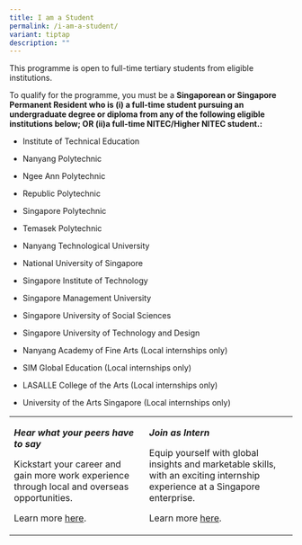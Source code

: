```yaml
---
title: I am a Student
permalink: /i-am-a-student/
variant: tiptap
description: ""
---
```

<p>This programme is open to full-time tertiary students from eligible institutions.</p>
<p></p>
<p>To qualify for the programme, you must be a <strong>Singaporean or Singapore Permanent Resident who is (i) a full-time student pursuing an undergraduate degree or diploma from any of the following eligible institutions below; OR (ii)a full-time NITEC/Higher NITEC student.:</strong>
</p>
<ul data-tight="true" class="tight">
<li>
<p>Institute of Technical Education</p>
</li>
<li>
<p>Nanyang Polytechnic</p>
</li>
<li>
<p>Ngee Ann Polytechnic</p>
</li>
<li>
<p>Republic Polytechnic</p>
</li>
<li>
<p>Singapore Polytechnic</p>
</li>
<li>
<p>Temasek Polytechnic</p>
</li>
<li>
<p>Nanyang Technological University</p>
</li>
<li>
<p>National University of Singapore</p>
</li>
<li>
<p>Singapore Institute of Technology</p>
</li>
<li>
<p>Singapore Management University</p>
</li>
<li>
<p>Singapore University of Social Sciences</p>
</li>
<li>
<p>Singapore University of Technology and Design</p>
</li>
<li>
<p>Nanyang Academy of Fine Arts (Local internships only)</p>
</li>
<li>
<p>SIM Global Education (Local internships only)</p>
</li>
<li>
<p>LASALLE College of the Arts (Local internships only)</p>
</li>
<li>
<p>University of the Arts Singapore (Local internships only)</p>
</li>
</ul>
<table style="minWidth: 50px">
<colgroup>
<col>
<col>
</colgroup>
<tbody>
<tr>
<td rowspan="1" colspan="1">
<p><strong><em>Hear what your peers have to say</em></strong>
</p>
<p>Kickstart your career and gain more work experience through local and
overseas opportunities.</p>
<p>Learn more <a href="https://www.beglobalready.gov.sg/Testimonials" rel="noopener noreferrer nofollow" target="_blank">here</a>.</p>
</td>
<td rowspan="1" colspan="1">
<p><strong><em>Join as Intern</em></strong>
</p>
<p>Equip yourself with global insights and marketable skills, with an exciting
internship experience at a Singapore enterprise.</p>
<p>Learn more <a href="" rel="noopener noreferrer nofollow" target="_blank">here</a>.</p>
</td>
</tr>
</tbody>
</table>
<p></p>